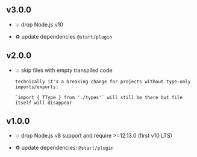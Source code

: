 ## v3.0.0

* 💥 drop Node.js v10

* ♻️ update dependencies `@start/plugin`

## v2.0.0

* 💥 skip files with empty transpiled code

  ```
  technically it's a breaking change for projects without type-only imports/exports:
  
  `import { TType } from './types'` will still be there but file itself will disappear
  ```

## v1.0.0

* 💥 drop Node.js v8 support and require >=12.13.0 (first v10 LTS)

* ♻️ update dependencies: `@start/plugin`
